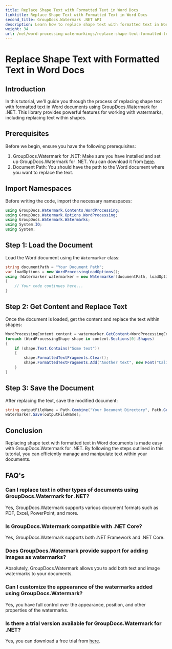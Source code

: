 ```yaml
---
title: Replace Shape Text with Formatted Text in Word Docs
linktitle: Replace Shape Text with Formatted Text in Word Docs
second_title: GroupDocs.Watermark .NET API
description: Learn how to replace shape text with formatted text in Word documents using GroupDocs.Watermark for .NET. Your document editing capabilities effortlessly.
weight: 34
url: /net/word-processing-watermarkings/replace-shape-text-formatted-text-word-docs/
---
```


# Replace Shape Text with Formatted Text in Word Docs

## Introduction
In this tutorial, we'll guide you through the process of replacing shape text with formatted text in Word documents using GroupDocs.Watermark for .NET. This library provides powerful features for working with watermarks, including replacing text within shapes.
## Prerequisites
Before we begin, ensure you have the following prerequisites:
1. GroupDocs.Watermark for .NET: Make sure you have installed and set up GroupDocs.Watermark for .NET. You can download it from [here](https://releases.groupdocs.com/Watermark/net/).
2. Document Path: You should have the path to the Word document where you want to replace the text.

## Import Namespaces
Before writing the code, import the necessary namespaces:
```csharp
using GroupDocs.Watermark.Contents.WordProcessing;
using GroupDocs.Watermark.Options.WordProcessing;
using GroupDocs.Watermark.Watermarks;
using System.IO;
using System;
```
## Step 1: Load the Document
Load the Word document using the `Watermarker` class:
```csharp
string documentPath = "Your Document Path";
var loadOptions = new WordProcessingLoadOptions();
using (Watermarker watermarker = new Watermarker(documentPath, loadOptions))
{
    // Your code continues here...
}
```
## Step 2: Get Content and Replace Text
Once the document is loaded, get the content and replace the text within shapes:
```csharp
WordProcessingContent content = watermarker.GetContent<WordProcessingContent>();
foreach (WordProcessingShape shape in content.Sections[0].Shapes)
{
    if (shape.Text.Contains("Some text"))
    {
        shape.FormattedTextFragments.Clear();
        shape.FormattedTextFragments.Add("Another text", new Font("Calibri", 19, FontStyle.Bold), Color.Red, Color.Aqua);
    }
}
```
## Step 3: Save the Document
After replacing the text, save the modified document:
```csharp
string outputFileName = Path.Combine("Your Document Directory", Path.GetFileName(documentPath));
watermarker.Save(outputFileName);
```

## Conclusion
Replacing shape text with formatted text in Word documents is made easy with GroupDocs.Watermark for .NET. By following the steps outlined in this tutorial, you can efficiently manage and manipulate text within your documents.

## FAQ's
### Can I replace text in other types of documents using GroupDocs.Watermark for .NET?
Yes, GroupDocs.Watermark supports various document formats such as PDF, Excel, PowerPoint, and more.
### Is GroupDocs.Watermark compatible with .NET Core?
Yes, GroupDocs.Watermark supports both .NET Framework and .NET Core.
### Does GroupDocs.Watermark provide support for adding images as watermarks?
Absolutely, GroupDocs.Watermark allows you to add both text and image watermarks to your documents.
### Can I customize the appearance of the watermarks added using GroupDocs.Watermark?
Yes, you have full control over the appearance, position, and other properties of the watermarks.
### Is there a trial version available for GroupDocs.Watermark for .NET?
Yes, you can download a free trial from [here](https://releases.groupdocs.com/).
